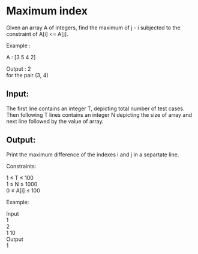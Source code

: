 # Maximum index  

Given an array A of integers, find the maximum of j - i subjected to the constraint of A[i] <= A[j].  

Example :  

A : [3 5 4 2]  

Output : 2   
for the pair (3, 4)  

## Input:  

The first line contains an integer T, depicting total number of test cases.   
Then following T lines contains an integer N depicting the size of array and next line followed by the value of array.  

## Output:  

Print the maximum difference of the indexes i and j in a separtate line.  

Constraints:  

1 ≤ T ≤ 100  
1 ≤ N ≤ 1000  
0 ≤ A[i] ≤ 100  


Example:  

Input  
1  
2  
1 10  
Output  
1  
